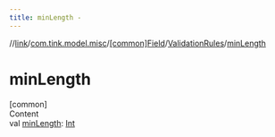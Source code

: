 ```yaml
---
title: minLength -
---
```

//[link](../../../index.md)/[com.tink.model.misc](../../index.md)/[[common]Field](../index.md)/[ValidationRules](index.md)/[minLength](min-length.md)



# minLength  
[common]  
Content  
val [minLength](min-length.md): [Int](https://kotlinlang.org/api/latest/jvm/stdlib/kotlin/-int/index.html)  



